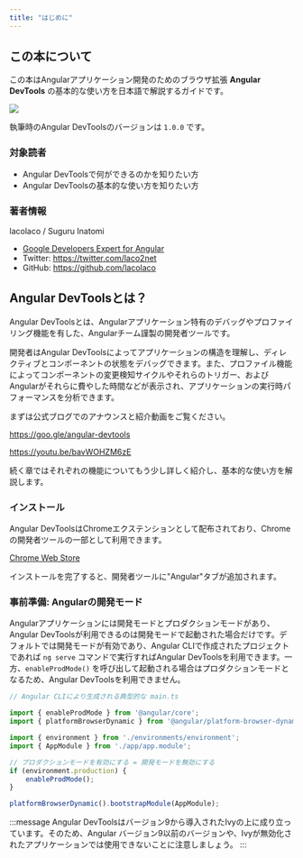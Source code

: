 ```yaml
---
title: "はじめに"
---
```


## この本について

この本はAngularアプリケーション開発のためのブラウザ拡張 **Angular DevTools** の基本的な使い方を日本語で解説するガイドです。

![](https://storage.googleapis.com/zenn-user-upload/3h86xl2tkgc4fjyaz4bkcsd39qfj)

執筆時のAngular DevToolsのバージョンは `1.0.0` です。

### 対象読者

- Angular DevToolsで何ができるのかを知りたい方
- Angular DevToolsの基本的な使い方を知りたい方

### 著者情報

lacolaco / Suguru Inatomi

- [Google Developers Expert for Angular](https://developers.google.com/community/experts/directory/profile/profile-suguru_inatomi)
- Twitter: https://twitter.com/laco2net
- GitHub: https://github.com/lacolaco

## Angular DevToolsとは？

Angular DevToolsとは、Angularアプリケーション特有のデバッグやプロファイリング機能を有した、Angularチーム謹製の開発者ツールです。

開発者はAngular DevToolsによってアプリケーションの構造を理解し、ディレクティブとコンポーネントの状態をデバッグできます。また、プロファイル機能によってコンポーネントの変更検知サイクルやそれらのトリガー、およびAngularがそれらに費やした時間などが表示され、アプリケーションの実行時パフォーマンスを分析できます。

まずは公式ブログでのアナウンスと紹介動画をご覧ください。

https://goo.gle/angular-devtools

https://youtu.be/bavWOHZM6zE

続く章ではそれぞれの機能についてもう少し詳しく紹介し、基本的な使い方を解説します。

### インストール

Angular DevToolsはChromeエクステンションとして配布されており、Chromeの開発者ツールの一部として利用できます。

[Chrome Web Store](http://goo.gle/install-angular-devtools)

インストールを完了すると、開発者ツールに"Angular"タブが追加されます。

### 事前準備: Angularの開発モード

Angularアプリケーションには開発モードとプロダクションモードがあり、Angular DevToolsが利用できるのは開発モードで起動された場合だけです。デフォルトでは開発モードが有効であり、Angular CLIで作成されたプロジェクトであれば `ng serve` コマンドで実行すればAngular DevToolsを利用できます。一方、`enableProdMode()` を呼び出して起動される場合はプロダクションモードとなるため、Angular DevToolsを利用できません。

```ts:main.ts
// Angular CLIにより生成される典型的な main.ts

import { enableProdMode } from '@angular/core';
import { platformBrowserDynamic } from '@angular/platform-browser-dynamic';

import { environment } from './environments/environment';
import { AppModule } from './app/app.module';

// プロダクションモードを有効にする = 開発モードを無効にする
if (environment.production) {
    enableProdMode();
}

platformBrowserDynamic().bootstrapModule(AppModule);
```

:::message
Angular DevToolsはバージョン9から導入されたIvyの上に成り立っています。そのため、Angular バージョン9以前のバージョンや、Ivyが無効化されたアプリケーションでは使用できないことに注意しましょう。
:::
